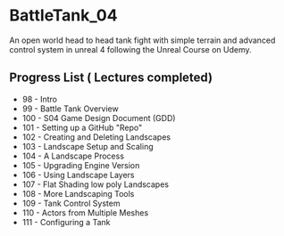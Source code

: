 # BattleTank_04
An open world head to head tank fight with simple terrain and advanced control system in unreal 4 following the Unreal Course on Udemy.

## Progress List ( Lectures completed)
* 98 - Intro
* 99 - Battle Tank Overview
* 100 - S04 Game Design Document (GDD)
* 101 - Setting up a GitHub "Repo"
* 102 - Creating and Deleting Landscapes
* 103 - Landscape Setup and Scaling
* 104 - A Landscape Process
* 105 - Upgrading Engine Version
* 106 - Using Landscape Layers
* 107 - Flat Shading low poly Landscapes
* 108 - More Landscaping Tools
* 109 - Tank Control System
* 110 - Actors from Multiple Meshes
* 111 - Configuring a Tank

